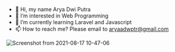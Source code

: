 - 👋 Hi, my name Arya Dwi Putra
- 👀 I’m interested in Web Programming
- 🌱 I’m currently learning Laravel and Javascript
- 📫 How to reach me? Please email to aryaadwptr@gmail.com

<!---
aryadptr/aryadptr is a ✨ special ✨ repository because its `README.md` (this file) appears on your GitHub profile.
You can click the Preview link to take a look at your changes.
--->

![Screenshot from 2021-08-17 10-47-06](https://user-images.githubusercontent.com/54825910/129660572-c3fde698-09c9-4ee1-8aca-b6e0d6d12b98.png)

